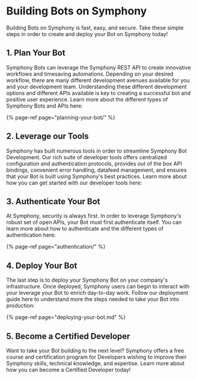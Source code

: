 # Building Bots on Symphony

Building Bots on Symphony is fast, easy, and secure. Take these simple steps in order to create and deploy your Bot on Symphony today!

## 1. Plan Your Bot

Symphony Bots can leverage the Symphony REST API to create innovative workflows and timesaving automations. Depending on your desired workflow, there are many different development avenues available for you and your development team. Understanding these different development options and different APIs available is key to creating a successful bot and positive user experience. Learn more about the different types of Symphony Bots and APIs here:

{% page-ref page="planning-your-bot/" %}

## 2. Leverage our Tools

Symphony has built numerous tools in order to streamline Symphony Bot Development. Our rich suite of developer tools offers centralized configuration and authentication protocols, provides out of the box API bindings, convenient error handling, datafeed management, and ensures that your Bot is built using Symphony's best practices. Learn more about how you can get started with our developer tools here:

## 3.  Authenticate Your Bot

At Symphony, security is always first. In order to leverage Symphony's robust set of open APIs, your Bot must first authenticate itself. You can learn more about how to authenticate and the different types of authentication here:

{% page-ref page="authentication/" %}

## 4.  Deploy Your Bot

The last step is to deploy your Symphony Bot on your company's infrastructure. Once deployed, Symphony users can begin to interact with your leverage your Bot to enrich day-to-day work. Follow our deployment guide here to understand more the steps needed to take your Bot into production:

{% page-ref page="deploying-your-bot.md" %}

## 5.  Become a Certified Developer

Want to take your Bot building to the next level? Symphony offers a free course and certification program for Developers wishing to improve their Symphony skills, technical knowledge, and expertise. Learn more about how you can become a Certified Developer today!


